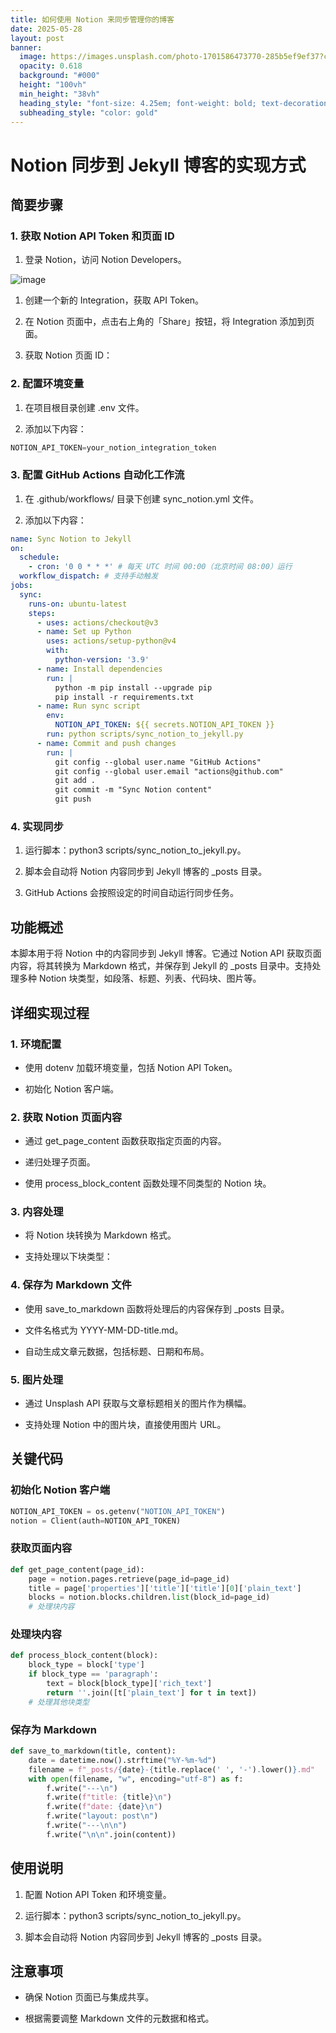 ```yaml
---
title: 如何使用 Notion 来同步管理你的博客
date: 2025-05-28
layout: post
banner:
  image: https://images.unsplash.com/photo-1701586473770-285b5ef9ef37?crop=entropy&cs=tinysrgb&fit=max&fm=jpg&ixid=M3w2OTIwMzJ8MHwxfHJhbmRvbXx8fHx8fHx8fDE3NDg0MDIwNzJ8&ixlib=rb-4.1.0&q=80&w=1080
  opacity: 0.618
  background: "#000"
  height: "100vh"
  min_height: "38vh"
  heading_style: "font-size: 4.25em; font-weight: bold; text-decoration: underline"
  subheading_style: "color: gold"
---
```


# Notion 同步到 Jekyll 博客的实现方式

## 简要步骤

### 1. 获取 Notion API Token 和页面 ID

1. 登录 Notion，访问 Notion Developers。

![image](https://prod-files-secure.s3.us-west-2.amazonaws.com/a7a0cc5a-89b9-4cda-8686-1fba0ca52f40/d19c1afe-dea5-4312-9333-786b0ba83054/image.png?X-Amz-Algorithm=AWS4-HMAC-SHA256&X-Amz-Content-Sha256=UNSIGNED-PAYLOAD&X-Amz-Credential=ASIAZI2LB4666SMQEVU2%2F20250528%2Fus-west-2%2Fs3%2Faws4_request&X-Amz-Date=20250528T031431Z&X-Amz-Expires=3600&X-Amz-Security-Token=IQoJb3JpZ2luX2VjEKP%2F%2F%2F%2F%2F%2F%2F%2F%2F%2FwEaCXVzLXdlc3QtMiJHMEUCIGg9FfWfh7UKQaNrf1IdoRAXHW3P7lkOu5TT1n4gkSRUAiEAwXIWNzWfSDij9C3OUVLssqUti7vVYNJxWBc6D2UtahEq%2FwMIbBAAGgw2Mzc0MjMxODM4MDUiDOH63PTdFFalfSNAACrcAxN8N6FPqv%2FVZD3pPowNk%2BJ%2BH9gWMDPBc51S0TZn7Z7%2FvwG0gQIfaNQWB%2Fi2R9PyZR1fk1bZa0HNZlVWnD7%2BQ5ZrwnSIHguG3uJJZAOxLqItAPz0Ct0TB%2BYxA%2BMR3em2Z3u26lQVOfzFYPVVMh9BIefWy1XVq4KXY%2Fqm2AjtkKQoCrDY3ceuUzPOCygdguvCUbs2i5jaTYaRSpZaiSQkgRTr9WTTKtg2bu58huXgUxBDyiT3Ncg2WxBYRw3Iojs7MpIC5VVbiGIjoR9RuF2pDAfyDhCPFfTy94dG5cHHgSPMLQmq0wUlPxOjVntYLpV3zNwBIK%2FZCgID2PtInwo4%2B9lyA%2BSmMUT4ojJSj8udVrSlR7J16U1LKID9fh3eVsD%2FfEH01ENatoHviuhub7H8FcCFMJ1NWI%2F1AJ36FW3ULq%2F4KCapekN3kTYoWTRAe78K9BcallL5%2FiyFhOV3gPYAYJGTK4YQTklBmh%2BqgJpeXcQf8og4qy0%2F7mYFRkA2Il4VoqXLBdNZ4N%2FjrpGqquhzPQx6aojfcI5xuAs949TfviaLS9tvlMAFNV8Rz%2FARakau324dGuegoMysoh2olBe3HSa9fpg9YpGq83YTPefoD89%2FoKkk1eu3d6wnVjUoMPTn2cEGOqUBksYPgTTpYu5IiFnKKkF2wUL%2BZnalqXkhi6CrmHDxCTbYtFiNn7rQyhnL3j%2FcI%2BbVy3kppkE7YkItHMUwWAG%2BkRMehKgxWg6I3vVfEs%2BuGtjh6pH9BtDa05v6kMlzuu%2FEsoUZ%2B05QN%2B%2FfWQYsCfclawjopSrt7JmwatsYVnCdvHcRBVS8g%2F8ZAi8g2KyniMtvTCcCdOo%2BW8NtHECzMVpRqTEtRYDa&X-Amz-Signature=cb92c3fe79a3515e13b9f7c958117bc6f12a180c57b90de430192edbc76b8d74&X-Amz-SignedHeaders=host&x-id=GetObject)

1. 创建一个新的 Integration，获取 API Token。

1. 在 Notion 页面中，点击右上角的「Share」按钮，将 Integration 添加到页面。

1. 获取 Notion 页面 ID：


### 2. 配置环境变量

1. 在项目根目录创建 .env 文件。

1. 添加以下内容：

```javascript
NOTION_API_TOKEN=your_notion_integration_token
```

### 3. 配置 GitHub Actions 自动化工作流

1. 在 .github/workflows/ 目录下创建 sync_notion.yml 文件。

1. 添加以下内容：

```yaml
name: Sync Notion to Jekyll
on:
  schedule:
    - cron: '0 0 * * *' # 每天 UTC 时间 00:00（北京时间 08:00）运行
  workflow_dispatch: # 支持手动触发
jobs:
  sync:
    runs-on: ubuntu-latest
    steps:
      - uses: actions/checkout@v3
      - name: Set up Python
        uses: actions/setup-python@v4
        with:
          python-version: '3.9'
      - name: Install dependencies
        run: |
          python -m pip install --upgrade pip
          pip install -r requirements.txt
      - name: Run sync script
        env:
          NOTION_API_TOKEN: ${{ secrets.NOTION_API_TOKEN }}
        run: python scripts/sync_notion_to_jekyll.py
      - name: Commit and push changes
        run: |
          git config --global user.name "GitHub Actions"
          git config --global user.email "actions@github.com"
          git add .
          git commit -m "Sync Notion content"
          git push
```

### 4. 实现同步

1. 运行脚本：python3 scripts/sync_notion_to_jekyll.py。

1. 脚本会自动将 Notion 内容同步到 Jekyll 博客的 _posts 目录。

1. GitHub Actions 会按照设定的时间自动运行同步任务。

## 功能概述

本脚本用于将 Notion 中的内容同步到 Jekyll 博客。它通过 Notion API 获取页面内容，将其转换为 Markdown 格式，并保存到 Jekyll 的 _posts 目录中。支持处理多种 Notion 块类型，如段落、标题、列表、代码块、图片等。

## 详细实现过程

### 1. 环境配置

- 使用 dotenv 加载环境变量，包括 Notion API Token。

- 初始化 Notion 客户端。

### 2. 获取 Notion 页面内容

- 通过 get_page_content 函数获取指定页面的内容。

- 递归处理子页面。

- 使用 process_block_content 函数处理不同类型的 Notion 块。

### 3. 内容处理

- 将 Notion 块转换为 Markdown 格式。

- 支持处理以下块类型：


### 4. 保存为 Markdown 文件

- 使用 save_to_markdown 函数将处理后的内容保存到 _posts 目录。

- 文件名格式为 YYYY-MM-DD-title.md。

- 自动生成文章元数据，包括标题、日期和布局。

### 5. 图片处理

- 通过 Unsplash API 获取与文章标题相关的图片作为横幅。

- 支持处理 Notion 中的图片块，直接使用图片 URL。

## 关键代码

### 初始化 Notion 客户端

```python
NOTION_API_TOKEN = os.getenv("NOTION_API_TOKEN")
notion = Client(auth=NOTION_API_TOKEN)
```

### 获取页面内容

```python
def get_page_content(page_id):
    page = notion.pages.retrieve(page_id=page_id)
    title = page['properties']['title']['title'][0]['plain_text']
    blocks = notion.blocks.children.list(block_id=page_id)
    # 处理块内容
```

### 处理块内容

```python
def process_block_content(block):
    block_type = block['type']
    if block_type == 'paragraph':
        text = block[block_type]['rich_text']
        return ''.join([t['plain_text'] for t in text])
    # 处理其他块类型
```

### 保存为 Markdown

```python
def save_to_markdown(title, content):
    date = datetime.now().strftime("%Y-%m-%d")
    filename = f"_posts/{date}-{title.replace(' ', '-').lower()}.md"
    with open(filename, "w", encoding="utf-8") as f:
        f.write("---\n")
        f.write(f"title: {title}\n")
        f.write(f"date: {date}\n")
        f.write("layout: post\n")
        f.write("---\n\n")
        f.write("\n\n".join(content))
```

## 使用说明

1. 配置 Notion API Token 和环境变量。

1. 运行脚本：python3 scripts/sync_notion_to_jekyll.py。

1. 脚本会自动将 Notion 内容同步到 Jekyll 博客的 _posts 目录。

## 注意事项

- 确保 Notion 页面已与集成共享。

- 根据需要调整 Markdown 文件的元数据和格式。